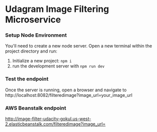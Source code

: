 # Udagram Image Filtering Microservice

### Setup Node Environment

You'll need to create a new node server. Open a new terminal within the project directory and run:

1. Initialize a new project: `npm i`
2. run the development server with `npm run dev`

### Test the endpoint
Once the server is running, open a browser and navigate to http://localhost:8082/filteredimage?image_url=your_image_url

### AWS Beanstalk endpoint
http://image-filter-udacity-gokul.us-west-2.elasticbeanstalk.com/filteredimage?image_url=



